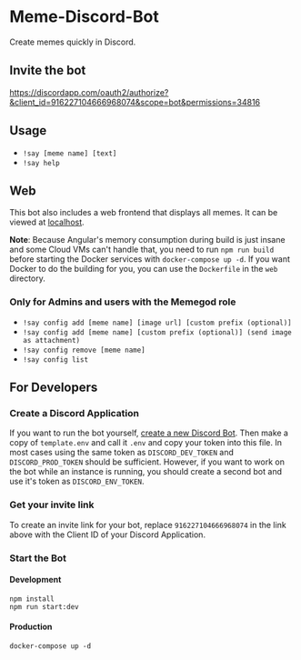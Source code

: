 # Meme-Discord-Bot

Create memes quickly in Discord.

## Invite the bot

https://discordapp.com/oauth2/authorize?&client_id=916227104666968074&scope=bot&permissions=34816

## Usage

- `!say [meme name] [text]`
- `!say help`

## Web

This bot also includes a web frontend that displays all memes. It can be
viewed at [localhost](http://localhost).

**Note**: Because Angular's memory consumption during build is just insane
and some Cloud VMs can't handle that, you need to run `npm run build` before
starting the Docker services with `docker-compose up -d`. If you want Docker
to do the building for you, you can use the `Dockerfile` in the `web` directory.

### Only for Admins and users with the Memegod role

- `!say config add [meme name] [image url] [custom prefix (optional)]`
- `!say config add [meme name] [custom prefix (optional)] (send image as attachment)`
- `!say config remove [meme name]`
- `!say config list`

## For Developers

### Create a Discord Application

If you want to run the bot yourself, [create a new Discord Bot](https://discordapp.com/developers/docs/intro#bots-and-apps).
Then make a copy of `template.env` and call it `.env` and copy your token into this file. In most cases using the same
token as `DISCORD_DEV_TOKEN` and `DISCORD_PROD_TOKEN` should be sufficient. However, if you want to work on the bot
while an instance is running, you should create a second bot and use it's token as `DISCORD_ENV_TOKEN`.

### Get your invite link

To create an invite link for your bot, replace `916227104666968074` in the link above with the Client ID of your Discord Application.

### Start the Bot

#### Development

```shell
npm install
npm run start:dev
```

#### Production

```shell
docker-compose up -d
```
